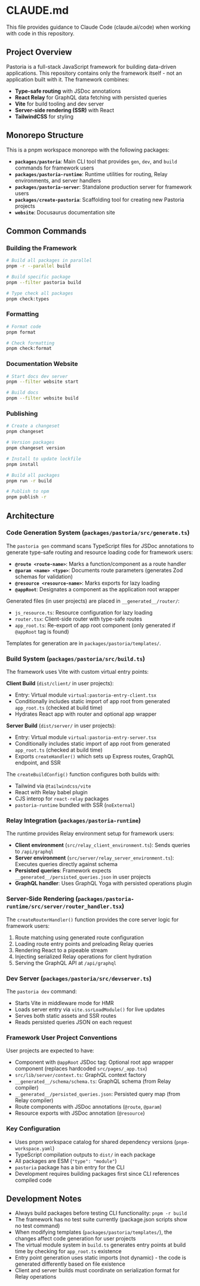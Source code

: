 # CLAUDE.md

This file provides guidance to Claude Code (claude.ai/code) when working with code in this repository.

## Project Overview

Pastoria is a full-stack JavaScript framework for building data-driven applications. This repository contains only the framework itself - not an application built with it. The framework combines:
- **Type-safe routing** with JSDoc annotations
- **React Relay** for GraphQL data fetching with persisted queries
- **Vite** for build tooling and dev server
- **Server-side rendering (SSR)** with React
- **TailwindCSS** for styling

## Monorepo Structure

This is a pnpm workspace monorepo with the following packages:

- **`packages/pastoria`**: Main CLI tool that provides `gen`, `dev`, and `build` commands for framework users
- **`packages/pastoria-runtime`**: Runtime utilities for routing, Relay environments, and server handlers
- **`packages/pastoria-server`**: Standalone production server for framework users
- **`packages/create-pastoria`**: Scaffolding tool for creating new Pastoria projects
- **`website`**: Docusaurus documentation site

## Common Commands

### Building the Framework
```bash
# Build all packages in parallel
pnpm -r --parallel build

# Build specific package
pnpm --filter pastoria build

# Type check all packages
pnpm check:types
```

### Formatting
```bash
# Format code
pnpm format

# Check formatting
pnpm check:format
```

### Documentation Website
```bash
# Start docs dev server
pnpm --filter website start

# Build docs
pnpm --filter website build
```

### Publishing
```bash
# Create a changeset
pnpm changeset

# Version packages
pnpm changeset version

# Install to update lockfile
pnpm install

# Build all packages
pnpm run -r build

# Publish to npm
pnpm publish -r
```

## Architecture

### Code Generation System (`packages/pastoria/src/generate.ts`)

The `pastoria gen` command scans TypeScript files for JSDoc annotations to generate type-safe routing and resource loading code for framework users:

- **`@route <route-name>`**: Marks a function/component as a route handler
- **`@param <name> <type>`**: Documents route parameters (generates Zod schemas for validation)
- **`@resource <resource-name>`**: Marks exports for lazy loading
- **`@appRoot`**: Designates a component as the application root wrapper

Generated files (in user projects) are placed in `__generated__/router/`:
- `js_resource.ts`: Resource configuration for lazy loading
- `router.tsx`: Client-side router with type-safe routes
- `app_root.ts`: Re-export of app root component (only generated if `@appRoot` tag is found)

Templates for generation are in `packages/pastoria/templates/`.

### Build System (`packages/pastoria/src/build.ts`)

The framework uses Vite with custom virtual entry points:

**Client Build** (`dist/client/` in user projects):
- Entry: Virtual module `virtual:pastoria-entry-client.tsx`
- Conditionally includes static import of app root from generated `app_root.ts` (checked at build time)
- Hydrates React app with router and optional app wrapper

**Server Build** (`dist/server/` in user projects):
- Entry: Virtual module `virtual:pastoria-entry-server.tsx`
- Conditionally includes static import of app root from generated `app_root.ts` (checked at build time)
- Exports `createHandler()` which sets up Express routes, GraphQL endpoint, and SSR

The `createBuildConfig()` function configures both builds with:
- Tailwind via `@tailwindcss/vite`
- React with Relay babel plugin
- CJS interop for `react-relay` packages
- `pastoria-runtime` bundled with SSR (`noExternal`)

### Relay Integration (`packages/pastoria-runtime`)

The runtime provides Relay environment setup for framework users:

- **Client environment** (`src/relay_client_environment.ts`): Sends queries to `/api/graphql`
- **Server environment** (`src/server/relay_server_environment.ts`): Executes queries directly against schema
- **Persisted queries**: Framework expects `__generated__/persisted_queries.json` in user projects
- **GraphQL handler**: Uses GraphQL Yoga with persisted operations plugin

### Server-Side Rendering (`packages/pastoria-runtime/src/server/router_handler.tsx`)

The `createRouterHandler()` function provides the core server logic for framework users:
1. Route matching using generated route configuration
2. Loading route entry points and preloading Relay queries
3. Rendering React to a pipeable stream
4. Injecting serialized Relay operations for client hydration
5. Serving the GraphQL API at `/api/graphql`

### Dev Server (`packages/pastoria/src/devserver.ts`)

The `pastoria dev` command:
- Starts Vite in middleware mode for HMR
- Loads server entry via `vite.ssrLoadModule()` for live updates
- Serves both static assets and SSR routes
- Reads persisted queries JSON on each request

### Framework User Project Conventions

User projects are expected to have:
- Component with `@appRoot` JSDoc tag: Optional root app wrapper component (replaces hardcoded `src/pages/_app.tsx`)
- `src/lib/server/context.ts`: GraphQL context factory
- `__generated__/schema/schema.ts`: GraphQL schema (from Relay compiler)
- `__generated__/persisted_queries.json`: Persisted query map (from Relay compiler)
- Route components with JSDoc annotations (`@route`, `@param`)
- Resource exports with JSDoc annotation (`@resource`)

### Key Configuration

- Uses pnpm workspace catalog for shared dependency versions (`pnpm-workspace.yaml`)
- TypeScript compilation outputs to `dist/` in each package
- All packages are ESM (`"type": "module"`)
- `pastoria` package has a bin entry for the CLI
- Development requires building packages first since CLI references compiled code

## Development Notes

- Always build packages before testing CLI functionality: `pnpm -r build`
- The framework has no test suite currently (package.json scripts show no test command)
- When modifying templates (`packages/pastoria/templates/`), the changes affect code generation for user projects
- The virtual module system in `build.ts` generates entry points at build time by checking for `app_root.ts` existence
- Entry point generation uses static imports (not dynamic) - the code is generated differently based on file existence
- Client and server builds must coordinate on serialization format for Relay operations
